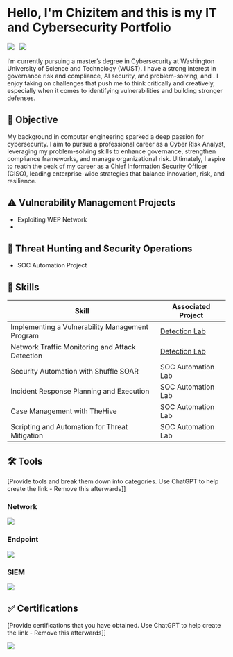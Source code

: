 # Hello, I'm Chizitem and this is my IT and Cybersecurity Portfolio
<a href="https://linkedin.com(https://www.linkedin.com/in/chizitem-ibeneme-7603722b9/?utm_source=share&utm_campaign=share_via&utm_content=profile&utm_medium=ios_app)"><img src="https://img.shields.io/badge/-LinkedIn-0072b1?&style=for-the-badge&logo=linkedin&logoColor=white" /></a>
&nbsp;
<a href="https://x.com/yourusername">
  <img src="https://img.shields.io/badge/-(Twitter)-000000?&style=for-the-badge&logo=x&logoColor=white" />
</a>



I’m currently pursuing a master’s degree in Cybersecurity at Washington University of Science and Technology (WUST). I have a strong interest in governance risk and compliance, AI security, and problem-solving, and . I enjoy taking on challenges that push me to think critically and creatively, especially when it comes to identifying vulnerabilities and building stronger defenses.

## 🎯 Objective
My background in computer engineering sparked a deep passion for cybersecurity. I aim to pursue a professional career as a Cyber Risk Analyst, leveraging my problem-solving skills to enhance governance, strengthen compliance frameworks, and manage organizational risk. Ultimately, I aspire to reach the peak of my career as a Chief Information Security Officer (CISO), leading enterprise-wide strategies that balance innovation, risk, and resilience.




## ⚠️ Vulnerability Management Projects
- Exploiting WEP Network
- 

## 🚨 Threat Hunting and Security Operations
- SOC Automation Project

  

## 🧠 Skills


| Skill                                         | Associated Project         |
|-----------------------------------------------|----------------------------|
| Implementing a Vulnerability Management Program          | <a href="https://google.com">Detection Lab</a>|
| Network Traffic Monitoring and Attack Detection | <a href="https://google.com">Detection Lab</a>|
| Security Automation with Shuffle SOAR         | SOC Automation Lab|
| Incident Response Planning and Execution      | SOC Automation Lab|
| Case Management with TheHive                  | SOC Automation Lab|
| Scripting and Automation for Threat Mitigation | SOC Automation Lab|

## 🛠️ Tools
[Provide tools and break them down into categories. Use ChatGPT to help create the link - Remove this afterwards]]

### Network
<div>
    <img src="https://img.shields.io/badge/-Wireshark-1679A7?&style=for-the-badge&logo=Wireshark&logoColor=white" />
    

### Endpoint
<div>
    <img src="https://img.shields.io/badge/-Microsoft_Defender_for_Endpoint-00A4EF?&style=for-the-badge&logo=Microsoft&logoColor=white" />
  

### SIEM
<div>
    <img src="https://img.shields.io/badge/-Microsoft_Sentinel-0078D4?&style=for-the-badge&logo=Microsoft&logoColor=white" />
   

## ✅ Certifications
[Provide certifications that you have obtained. Use ChatGPT to help create the link - Remove this afterwards]]
<div>
<img src="https://img.shields.io/badge/-Security%2B-FF0000?&style=for-the-badge&logo=CompTIA&logoColor=white" />




